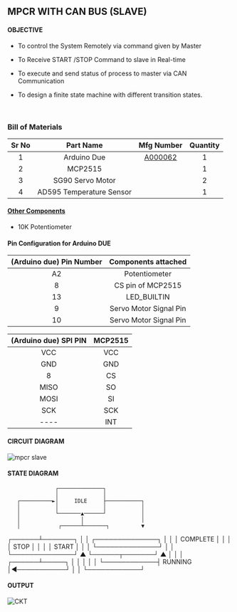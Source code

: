 ## MPCR WITH CAN BUS (SLAVE)

#### OBJECTIVE

* To control the System Remotely via command given by Master

* To Receive START /STOP Command to slave in Real-time

* To execute and send status of process to master via CAN Communication

* To design a finite state machine with different transition states.

  ​

### Bill of Materials

| Sr No |        Part Name         |                Mfg Number                | Quantity |
| :---: | :----------------------: | :--------------------------------------: | :------: |
|   1   |       Arduino Due        | [A000062](https://www.digikey.in/en/products/detail/arduino/A000062/3712582) |    1     |
|   2   |         MCP2515          |                                          |    1     |
|   3   |     SG90 Servo Motor     |                                          |    2     |
|   4   | AD595 Temperature Sensor |                                          |    1     |

#### <u>Other Components</u>

* 10K Potentiometer

#### Pin Configuration for Arduino DUE

| (Arduino due) Pin Number |  Components attached   |
| :----------------------: | :--------------------: |
|            A2            |     Potentiometer      |
|            8             |   CS pin of MCP2515    |
|            13            |      LED_BUILTIN       |
|            9             | Servo Motor Signal Pin |
|            10            | Servo Motor Signal Pin |

| (Arduino due) SPI PIN | MCP2515 |
| :-------------------: | :-----: |
|          VCC          |   VCC   |
|          GND          |   GND   |
|           8           |   CS    |
|         MISO          |   SO    |
|         MOSI          |   SI    |
|          SCK          |   SCK   |
|         ----          |   INT   |

#### CIRCUIT DIAGRAM

![mpcr slave](https://user-images.githubusercontent.com/95620523/149564383-c9ad05ac-30ad-4b43-978b-128c85e6290d.jpeg)


#### STATE DIAGRAM

                   ┌──────────────┐
                   │              │
       ┌──────────►│     IDLE     ├───────────┐
       │           │              │           │
       │           └───────▲──────┘           │
       │                   │                  │
       │            ┌──────┴───────┐          ▼
┌──────┴───────┐    │              │   ┌──────────────┐
│              │    │   COMPLETE   │   │              │
│     STOP     │    │              │   │    START     │
│              │    └──────────────┘   │              │
└──────────────┘           ▲           └──────┬───────┘
       ▲                   │                  │
       │            ┌──────┴─────┐            │
       │            │            │            │
       └────────────┤   RUNNING  │◄───────────┘
                    │            │
                    └────────────┘
                    
#### OUTPUT

![CKT](https://user-images.githubusercontent.com/95620523/149564391-758f4083-f900-4975-bd86-2d6bbe480985.jpeg)


